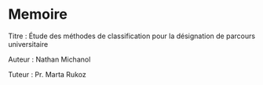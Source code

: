 # Memoire

Titre : Étude des méthodes de classification pour la désignation de parcours universitaire

Auteur : Nathan Michanol

Tuteur : Pr. Marta Rukoz
